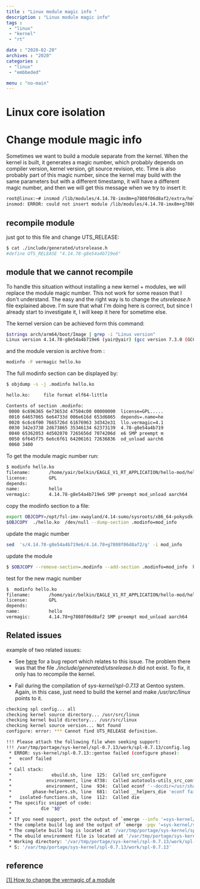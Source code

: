 ```yaml
---
title : "Linux module magic info "
description : "Linux module magic info"
tags : 
 - "linux"
 - "kernel"
 - "rt"

date : "2020-02-20"
archives : "2020"
categories : 
 - "linux"
 - "embbeded"

menu : "no-main"
---
```

# Linux core isolation

# Change module magic info
Sometimes we want to build a module separate from the kernel.  When the kernel is built, it generates a magic number, which probably depends on compiler version, kernel version, git source revision, etc. Time is also probably part of this magic number, since the kernel may build with the same parameters but with a different timestamp, it will have a different magic number, and then we will get this message when we try to insert it:
```bash
root@linux:~# insmod /lib/modules/4.14.78-imx8m+g7808f06d8af2/extra/hello.ko
insmod: ERROR: could not insert module /lib/modules/4.14.78-imx8m+g7808f06d8af2/extra/hello.ko: Invalid module format
```

## recompile module

just got to this file and change UTS_RELEASE:
```bash
$ cat ./include/generated/utsrelease.h
#define UTS_RELEASE "4.14.78-g8e54a4b719e6"
``` 

## module that we cannot recompile 
To handle this situation without installing a new kernel + modules, we will replace the module magic number. This not work for some reason that I don't understand.  The easy and the right way is to change the *utsrelease.h* file explained above. I'm sure that what I'm doing here is correct, but since I already start to investigate it, I will keep it here for sometime else.  

The kernel  version can be achieved form this command:
```bash
$strings arch/arm64/boot/Image | grep -i "Linux version" 
Linux version 4.14.78-g8e54a4b719e6 (yair@yair) (gcc version 7.3.0 (GCC)) #1 SMP PREEMPT Tue Oct 22 11:54:22 IDT 2019
```
and the module version is archive from :
```bash
modinfo -F vermagic hello.ko
```
The full modinfo section can be displayed by:
```bash
$ objdump -s -j .modinfo hello.ko

hello.ko:     file format elf64-little

Contents of section .modinfo:
 0000 6c696365 6e73653d 47504c00 00000000  license=GPL.....
 0010 64657065 6e64733d 006e616d 653d6865  depends=.name=he
 0020 6c6c6f00 7665726d 61676963 3d342e31  llo.vermagic=4.1
 0030 342e3738 2d673865 35346134 62373139  4.78-g8e54a4b719
 0040 65362053 4d502070 7265656d 7074206d  e6 SMP preempt m
 0050 6f645f75 6e6c6f61 64206161 72636836  od_unload aarch6
 0060 3400
```

To get the module magic number run:
```bash
$ modinfo hello.ko
filename:       /home/yair/belkin/EAGLE_V1_RT_APPLICATION/hello-mod/hello.ko
license:        GPL
depends:        
name:           hello
vermagic:       4.14.78-g8e54a4b719e6 SMP preempt mod_unload aarch64
```

copy the modinfo section to a file:
```bash
export OBJCOPY=/opt/fsl-imx-xwayland/4.14-sumo/sysroots/x86_64-pokysdk-linux/usr/bin/aarch64-poky-linux/aarch64-poky-linux-objcopy
$OBJCOPY  ./hello.ko  /dev/null --dump-section .modinfo=mod_info
```

update the magic number
```bash
sed  's/4.14.78-g8e54a4b719e6/4.14.78+g7808f06d8af2/g' -i mod_info
```
update the module
```bash
$ $OBJCOPY --remove-section=.modinfo --add-section .modinfo=mod_info  hello.ko
```
test for the new magic number
```bash
$  modinfo hello.ko
filename:       /home/yair/belkin/EAGLE_V1_RT_APPLICATION/hello-mod/hello.ko
license:        GPL
depends:        
name:           hello
vermagic:       4.14.78+g7808f06d8af2 SMP preempt mod_unload aarch64
```

## Related issues
example of two related issues:

* See [here](https://archives.gentoo.org/gentoo-user/message/3d188075a832cf3ab3926abcf6c7413b) for a bug report which relates to this issue. The problem there was that the file *./include/generated/utsrelease.h* did not exist. To fix, it only has to recompile the kernel.

* Fail during the compilation of *sys-kernel/spl-0.7.13* at Gentoo system. Again, in this case, just need to build the kernel and make */usr/src/linux* points to it.

```bash
checking spl config... all
checking kernel source directory... /usr/src/linux
checking kernel build directory... /usr/src/linux
checking kernel source version... Not found
configure: error: *** Cannot find UTS_RELEASE definition.

!!! Please attach the following file when seeking support:
!!! /var/tmp/portage/sys-kernel/spl-0.7.13/work/spl-0.7.13/config.log
 * ERROR: sys-kernel/spl-0.7.13::gentoo failed (configure phase):
 *   econf failed
 * 
 * Call stack:
 *               ebuild.sh, line  125:  Called src_configure
 *             environment, line 4738:  Called autotools-utils_src_configure
 *             environment, line  934:  Called econf '--docdir=/usr/share/doc/spl-0.7.13' '--bindir=/bin' '--sbindir=/sbin' '--with-config=all' '--with-linux=/usr/src/linux' '--with-linux-obj=/usr/src/linux' '--disable-debug'
 *        phase-helpers.sh, line  681:  Called __helpers_die 'econf failed'
 *   isolated-functions.sh, line  112:  Called die
 * The specific snippet of code:
 *           die "$@"
 * 
 * If you need support, post the output of `emerge --info '=sys-kernel/spl-0.7.13::gentoo'`,
 * the complete build log and the output of `emerge -pqv '=sys-kernel/spl-0.7.13::gentoo'`.
 * The complete build log is located at '/var/tmp/portage/sys-kernel/spl-0.7.13/temp/build.log'.
 * The ebuild environment file is located at '/var/tmp/portage/sys-kernel/spl-0.7.13/temp/environment'.
 * Working directory: '/var/tmp/portage/sys-kernel/spl-0.7.13/work/spl-0.7.13'
 * S: '/var/tmp/portage/sys-kernel/spl-0.7.13/work/spl-0.7.13'
```


## reference
[[1] How to change the vermagic of a module](https://www.linuxquestions.org/questions/linux-kernel-70/how-to-change-the-vermagic-of-a-module-728387/)

